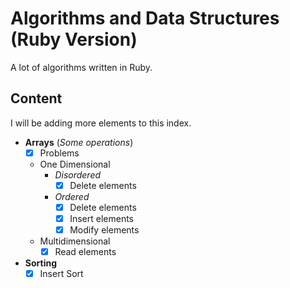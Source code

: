 # Algorithms and Data Structures (Ruby Version)

A lot of algorithms written in Ruby.

## Content

I will be adding more elements to this index.

- **Arrays** (*Some operations*)
  - [x] Problems
  - One Dimensional
    - *Disordered*
      - [x] Delete elements
    - *Ordered*
      - [x] Delete elements
      - [x] Insert elements
      - [x] Modify elements
  - Multidimensional
    - [x] Read elements
- **Sorting**
  - [x] Insert Sort
